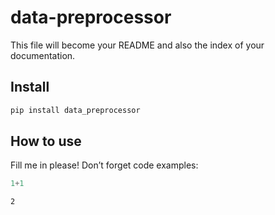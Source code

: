 # data-preprocessor


<!-- WARNING: THIS FILE WAS AUTOGENERATED! DO NOT EDIT! -->

This file will become your README and also the index of your
documentation.

## Install

``` sh
pip install data_preprocessor
```

## How to use

Fill me in please! Don’t forget code examples:

``` python
1+1
```

    2
